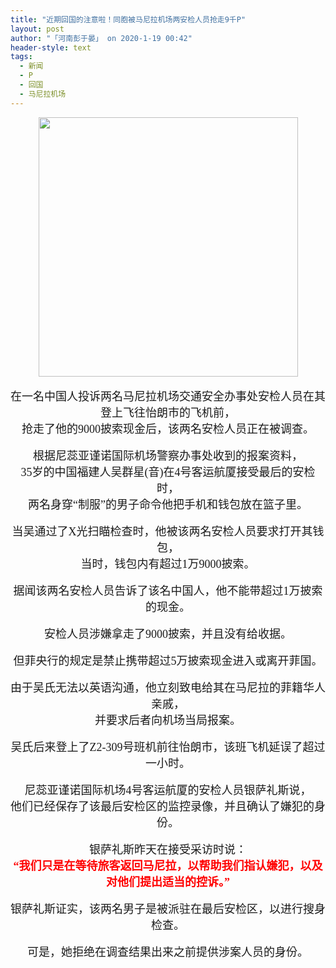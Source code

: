 ```yaml
---
title: "近期回国的注意啦！同胞被马尼拉机场两安检人员抢走9千P"
layout: post
author: "「河南彭于晏」 on 2020-1-19 00:42"
header-style: text
tags:
  - 新闻
  - P
  - 回国
  - 马尼拉机场
---
```


<head></head>
<body>
 <div align="center"> 
  <ignore_js_op> 
   <img aid="1327978" src="https://bbs.boniu123.cc/data/attachment/forum/202001/17/133317ro46t0z0g8rir6tt.jpg" zoomfile="data/attachment/forum/202001/17/133317ro46t0z0g8rir6tt.jpg" file="data/attachment/forum/202001/17/133317ro46t0z0g8rir6tt.jpg" width="415" inpost="1"> 
   <div class="tip tip_4 aimg_tip" id="aimg_1327978_menu" style="position: absolute; display: none" disautofocus="true"> 
    <div class="xs0"> 
     <p><strong>naia-facade.jpg</strong> <em class="xg1">(29.12 KB, 下载次数: 0)</em></p> 
     <p> <a href="forum.php?mod=attachment&amp;aid=MTMyNzk3OHxjNGI1ZWE3M3wxNTc5MzczNDQ0fDB8NTUyOTcx&amp;nothumb=yes" target="_blank">下载附件</a> &nbsp;<a href="javascript:;" onclick="showWindow(this.id, this.getAttribute('url'), 'get', 0);" id="savephoto_1327978" url="home.php?mod=spacecp&amp;ac=album&amp;op=saveforumphoto&amp;aid=1327978&amp;handlekey=savephoto_1327978">保存到相册</a> </p> 
     <p class="xg1 y"><span title="2020-1-17 13:33">前天&nbsp;13:33</span> 上传</p> 
    </div> 
    <div class="tip_horn"></div> 
   </div> 
  </ignore_js_op> 
 </div>
 <br> 
 <div align="center"> 
  <font face="微软雅黑"><font size="4">在一名中国人投诉两名马尼拉机场交通安全办事处安检人员在其登上飞往怡朗市的飞机前，</font></font> 
 </div> 
 <div align="center"> 
  <font face="微软雅黑"><font size="4">抢走了他的9000披索现金后，该两名安检人员正在被调查。</font></font> 
 </div>
 <br> 
 <div align="center"> 
  <font face="微软雅黑"><font size="4">根据尼蕊亚谨诺国际机场警察办事处收到的报案资料，</font></font> 
 </div> 
 <div align="center"> 
  <font face="微软雅黑"><font size="4">35岁的中国福建人吴群星(音)在4号客运航厦接受最后的安检时，</font></font> 
 </div> 
 <div align="center"> 
  <font face="微软雅黑"><font size="4">两名身穿“制服”的男子命令他把手机和钱包放在篮子里。</font></font> 
 </div>
 <br> 
 <div align="center"> 
  <font face="微软雅黑"><font size="4">当吴通过了X光扫瞄检查时，他被该两名安检人员要求打开其钱包，</font></font> 
 </div> 
 <div align="center"> 
  <font face="微软雅黑"><font size="4">当时，钱包内有超过1万9000披索。</font></font> 
 </div>
 <br> 
 <div align="center"> 
  <font face="微软雅黑"><font size="4">据闻该两名安检人员告诉了该名中国人，他不能带超过1万披索的现金。</font></font> 
 </div>
 <br> 
 <div align="center"> 
  <font face="微软雅黑"><font size="4">安检人员涉嫌拿走了9000披索，并且没有给收据。</font></font> 
 </div>
 <br> 
 <div align="center"> 
  <font face="微软雅黑"><font size="4">但菲央行的规定是禁止携带超过5万披索现金进入或离开菲国。</font></font> 
 </div>
 <br> 
 <div align="center"> 
  <font face="微软雅黑"><font size="4">由于吴氏无法以英语沟通，他立刻致电给其在马尼拉的菲籍华人亲戚，</font></font> 
 </div> 
 <div align="center"> 
  <font face="微软雅黑"><font size="4">并要求后者向机场当局报案。</font></font> 
 </div>
 <br> 
 <div align="center"> 
  <font face="微软雅黑"><font size="4">吴氏后来登上了Z2-309号班机前往怡朗市，该班飞机延误了超过一小时。</font></font> 
 </div>
 <br> 
 <div align="center"> 
  <font face="微软雅黑"><font size="4">尼蕊亚谨诺国际机场4号客运航厦的安检人员银萨礼斯说，</font></font> 
 </div> 
 <div align="center"> 
  <font face="微软雅黑"><font size="4">他们已经保存了该最后安检区的监控录像，并且确认了嫌犯的身份。</font></font> 
 </div>
 <br> 
 <div align="center"> 
  <font face="微软雅黑"><font size="4">银萨礼斯昨天在接受采访时说：</font></font> 
 </div> 
 <div align="center"> 
  <font face="微软雅黑"><font size="4"><font color="#ff0000"><strong>“我们只是在等待旅客返回马尼拉，以帮助我们指认嫌犯，以及对他们提出适当的控诉。”</strong></font></font></font> 
 </div>
 <br> 
 <div align="center"> 
  <font face="微软雅黑"><font size="4">银萨礼斯证实，该两名男子是被派驻在最后安检区，以进行搜身检查。</font></font> 
 </div>
 <br> 
 <div align="center"> 
  <font face="微软雅黑"><font size="4">可是，她拒绝在调查结果出来之前提供涉案人员的身份。</font></font> 
 </div>
 <br> 
 <br>
</body>


